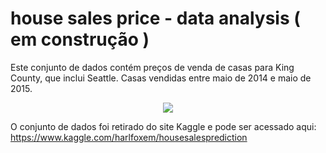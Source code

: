 # house sales price - data analysis ( em construção )
Este conjunto de dados contém preços de venda de casas para King County, que inclui Seattle. Casas vendidas entre maio de 2014 e maio de 2015.


<div align="center">
<img src="https://user-images.githubusercontent.com/94291995/151662149-e2931415-f098-49ad-a3b8-3c4631587766.jpg" />
</div>

O conjunto de dados foi retirado do site Kaggle e pode ser acessado aqui: https://www.kaggle.com/harlfoxem/housesalesprediction
